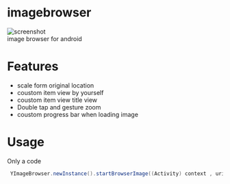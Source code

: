 # imagebrowser
![screenshot](https://github.com/cyuanyang/imagebrowser/blob/master/screenshot/demo.gif)  
image browser for android

# Features

* scale form original location 
* coustom item view by yourself
* coustom item view title view
* Double tap and gesture zoom
* coustom progress bar when loading image

# Usage

Only a code
```Java
 YImageBrowser.newInstance().startBrowserImage((Activity) context , uriStrs , view , position);
```



